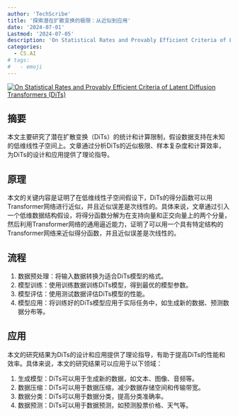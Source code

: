 ```yaml
---
author: 'TechScribe'
title: '探索潜在扩散变换的极限：从近似到应用'
date: '2024-07-01'
Lastmod: '2024-07-05'
description: 'On Statistical Rates and Provably Efficient Criteria of Latent Diffusion Transformers (DiTs)'
categories:
  - CS.AI
# tags:
#   - emoji
---
```


[![On Statistical Rates and Provably Efficient Criteria of Latent Diffusion Transformers (DiTs)](https://arxiv-research-1301205113.cos.ap-guangzhou.myqcloud.com/images/2407.01079v1.pdf_0.jpg)](https://arxiv.org/abs/2407.01079v1)

## 摘要

本文主要研究了潜在扩散变换（DiTs）的统计和计算限制，假设数据支持在未知的低维线性子空间上。文章通过分析DiTs的近似极限、样本复杂度和计算效率，为DiTs的设计和应用提供了理论指导。<!--more-->

## 原理

本文的关键内容是证明了在低维线性子空间假设下，DiTs的得分函数可以用Transformer网络进行近似，并且近似误差是次线性的。具体来说，文章通过引入一个低维数据结构假设，将得分函数分解为在支持向量和正交向量上的两个分量，然后利用Transformer网络的通用逼近能力，证明了可以用一个具有特定结构的Transformer网络来近似得分函数，并且近似误差是次线性的。

## 流程

1. 数据预处理：将输入数据转换为适合DiTs模型的格式。
2. 模型训练：使用训练数据训练DiTs模型，得到最优的模型参数。
3. 模型评估：使用测试数据评估DiTs模型的性能。
4. 模型应用：将训练好的DiTs模型应用于实际任务中，如生成新的数据、预测数据分布等。

## 应用

本文的研究结果为DiTs的设计和应用提供了理论指导，有助于提高DiTs的性能和效率。具体来说，本文的研究结果可以应用于以下领域：
1. 生成模型：DiTs可以用于生成新的数据，如文本、图像、音频等。
2. 数据压缩：DiTs可以用于数据压缩，减少数据存储空间和传输带宽。
3. 数据分类：DiTs可以用于数据分类，提高分类准确率。
4. 数据预测：DiTs可以用于数据预测，如预测股票价格、天气等。